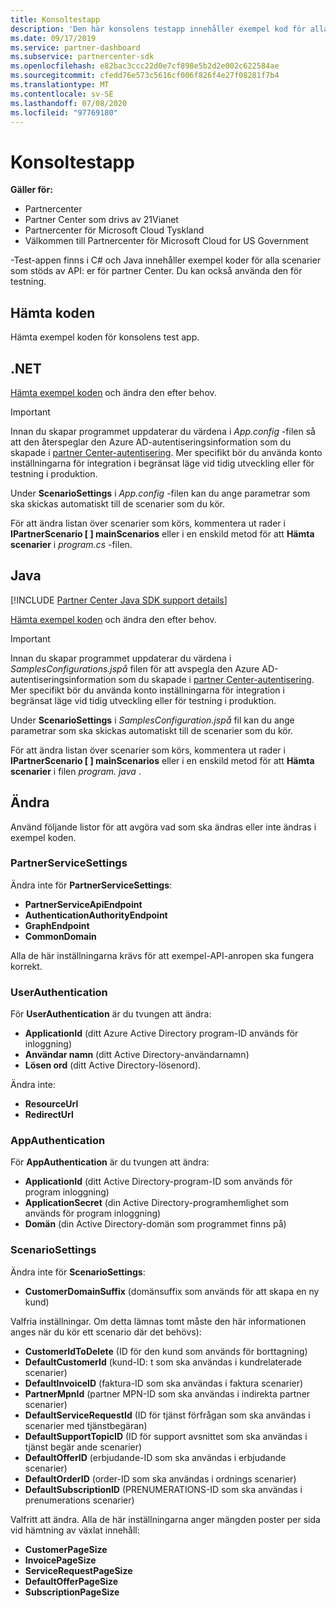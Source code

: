 ```yaml
---
title: Konsoltestapp
description: 'Den här konsolens testapp innehåller exempel kod för alla scenarier som stöds av API: er för partner Center. Du kan också använda den för testning.'
ms.date: 09/17/2019
ms.service: partner-dashboard
ms.subservice: partnercenter-sdk
ms.openlocfilehash: e82bac3ccc22d0e7cf898e5b2d2e002c622584ae
ms.sourcegitcommit: cfedd76e573c5616cf006f826f4e27f08281f7b4
ms.translationtype: MT
ms.contentlocale: sv-SE
ms.lasthandoff: 07/08/2020
ms.locfileid: "97769180"
---
```

# <a name="console-test-app"></a>Konsoltestapp

**Gäller för:**

- Partnercenter
- Partner Center som drivs av 21Vianet
- Partnercenter för Microsoft Cloud Tyskland
- Välkommen till Partnercenter för Microsoft Cloud for US Government

-Test-appen finns i C# och Java innehåller exempel koder för alla scenarier som stöds av API: er för partner Center. Du kan också använda den för testning.

## <a name="get-the-code"></a>Hämta koden

Hämta exempel koden för konsolens test app.

## <a name="net"></a>.NET

[Hämta exempel koden](https://go.microsoft.com/fwlink/p/?LinkId=746682) och ändra den efter behov.

> [!IMPORTANT]
> Innan du skapar programmet uppdaterar du värdena i *App.config* -filen så att den återspeglar den Azure AD-autentiseringsinformation som du skapade i [partner Center-autentisering](partner-center-authentication.md). Mer specifikt bör du använda konto inställningarna för integration i begränsat läge vid tidig utveckling eller för testning i produktion.

Under **ScenarioSettings** i *App.config* -filen kan du ange parametrar som ska skickas automatiskt till de scenarier som du kör.

För att ändra listan över scenarier som körs, kommentera ut rader i **IPartnerScenario \[ \] mainScenarios** eller i en enskild metod för att **Hämta scenarier** i *program.cs* -filen.

## <a name="java"></a>Java

[!INCLUDE [Partner Center Java SDK support details](../includes/java-sdk-support.md)]

[Hämta exempel koden](https://go.microsoft.com/fwlink/p/?LinkId=2026887) och ändra den efter behov.

> [!IMPORTANT]
> Innan du skapar programmet uppdaterar du värdena i *SamplesConfigurations.jspå* filen för att avspegla den Azure AD-autentiseringsinformation som du skapade i [partner Center-autentisering](partner-center-authentication.md). Mer specifikt bör du använda konto inställningarna för integration i begränsat läge vid tidig utveckling eller för testning i produktion.

Under **ScenarioSettings** i *SamplesConfiguration.jspå* fil kan du ange parametrar som ska skickas automatiskt till de scenarier som du kör.

För att ändra listan över scenarier som körs, kommentera ut rader i **IPartnerScenario \[ \] mainScenarios** eller i en enskild metod för att **Hämta scenarier** i filen *program. java* .

## <a name="what-to-change"></a>Ändra

Använd följande listor för att avgöra vad som ska ändras eller inte ändras i exempel koden.

### <a name="partnerservicesettings"></a>PartnerServiceSettings

Ändra inte för **PartnerServiceSettings**:

- **PartnerServiceApiEndpoint**
- **AuthenticationAuthorityEndpoint**
- **GraphEndpoint**
- **CommonDomain**

Alla de här inställningarna krävs för att exempel-API-anropen ska fungera korrekt.

### <a name="userauthentication"></a>UserAuthentication

För **UserAuthentication** är du tvungen att ändra:

- **ApplicationId** (ditt Azure Active Directory program-ID används för inloggning)
- **Användar namn** (ditt Active Directory-användarnamn)
- **Lösen ord** (ditt Active Directory-lösenord).

Ändra inte:

- **ResourceUrl**
- **RedirectUrl**

### <a name="appauthentication"></a>AppAuthentication

För **AppAuthentication** är du tvungen att ändra:

- **ApplicationId** (ditt Active Directory-program-ID som används för program inloggning)
- **ApplicationSecret** (din Active Directory-programhemlighet som används för program inloggning)
- **Domän** (din Active Directory-domän som programmet finns på)

### <a name="scenariosettings"></a>ScenarioSettings

Ändra inte för **ScenarioSettings**:

- **CustomerDomainSuffix** (domänsuffix som används för att skapa en ny kund)

Valfria inställningar. Om detta lämnas tomt måste den här informationen anges när du kör ett scenario där det behövs):

- **CustomerIdToDelete** (ID för den kund som används för borttagning)
- **DefaultCustomerId** (kund-ID: t som ska användas i kundrelaterade scenarier)
- **DefaultInvoiceID** (faktura-ID som ska användas i faktura scenarier)
- **PartnerMpnId** (partner MPN-ID som ska användas i indirekta partner scenarier)
- **DefaultServiceRequestId** (ID för tjänst förfrågan som ska användas i scenarier med tjänstbegäran)
- **DefaultSupportTopicID** (ID för support avsnittet som ska användas i tjänst begär ande scenarier)
- **DefaultOfferID** (erbjudande-ID som ska användas i erbjudande scenarier)
- **DefaultOrderID** (order-ID som ska användas i ordnings scenarier)
- **DefaultSubscriptionID** (PRENUMERATIONS-ID som ska användas i prenumerations scenarier)

Valfritt att ändra. Alla de här inställningarna anger mängden poster per sida vid hämtning av växlat innehåll:

- **CustomerPageSize**
- **InvoicePageSize**
- **ServiceRequestPageSize**
- **DefaultOfferPageSize**
- **SubscriptionPageSize**
